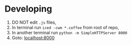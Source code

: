Developing
==========

1. DO NOT edit `.js` files,
2. In terminal run `iced -cwm *.coffee` from root of repo,
3. In another terminal run `python -m SimpleHTTPServer 8000`
4. Goto: [localhost:8000](http://localhost:8000/)
